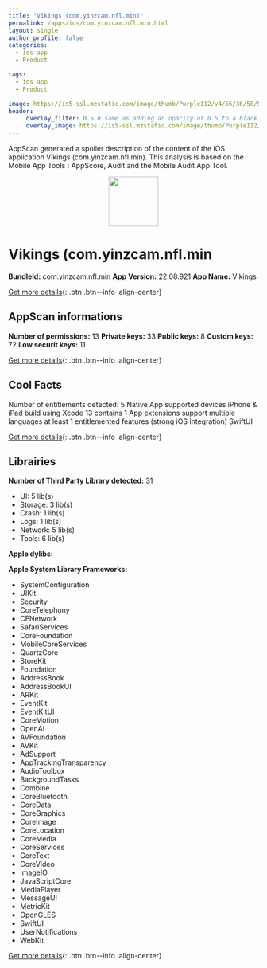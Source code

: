 ```yaml
---
title: "Vikings (com.yinzcam.nfl.min)"
permalink: /apps/ios/com.yinzcam.nfl.min.html
layout: single
author_profile: false
categories: 
  - ios app 
  - Product 

tags: 
  - ios app 
  - Product 

image: https://is5-ssl.mzstatic.com/image/thumb/Purple112/v4/56/36/58/563658b1-8d2a-e73b-06be-f7089c5c3693/AppIcon-0-1x_U007emarketing-0-7-0-sRGB-85-220.png/512x512bb.jpg
header: 
     overlay_filter: 0.5 # same as adding an opacity of 0.5 to a black background
     overlay_image: https://is5-ssl.mzstatic.com/image/thumb/Purple112/v4/56/36/58/563658b1-8d2a-e73b-06be-f7089c5c3693/AppIcon-0-1x_U007emarketing-0-7-0-sRGB-85-220.png/512x512bb.jpg
---
```

AppScan generated a spoiler description of the content of the iOS application Vikings (com.yinzcam.nfl.min). This analysis is based on the Mobile App Tools : AppScore, Audit and the Mobile Audit App Tool.

  
  
<div style="text-align: center;"><img src="https://is5-ssl.mzstatic.com/image/thumb/Purple112/v4/56/36/58/563658b1-8d2a-e73b-06be-f7089c5c3693/AppIcon-0-1x_U007emarketing-0-7-0-sRGB-85-220.png/512x512bb.jpg" width="100" height="100"></div>  
  
# Vikings (com.yinzcam.nfl.min

**BundleId:** com.yinzcam.nfl.min
**App Version:** 22.08.921
**App Name:** Vikings


[Get more details](/pricing.html){: .btn .btn--info .align-center}  
  
## AppScan informations 

**Number of permissions:** 13
**Private keys:** 33
**Public keys:** 8
**Custom keys:** 72
**Low securit keys:** 11
  
[Get more details](/pricing.html){: .btn .btn--info .align-center}

## Cool Facts

Number of entitlements detected: 5
Native App
supported devices iPhone & iPad
build using Xcode 13
contains 1 App extensions
support multiple languages
at least 1 entitlemented features (strong iOS integration)
SwiftUI
  
[Get more details](/pricing.html){: .btn .btn--info .align-center}

## Librairies 
**Number of Third Party Library detected:** 31
- UI: 5 lib(s)
- Storage: 3 lib(s)
- Crash: 1 lib(s)
- Logs: 1 lib(s)
- Network: 5 lib(s)
- Tools: 6 lib(s)

**Apple dylibs:**


**Apple System Library Frameworks:**
- SystemConfiguration
- UIKit
- Security
- CoreTelephony
- CFNetwork
- SafariServices
- CoreFoundation
- MobileCoreServices
- QuartzCore
- StoreKit
- Foundation
- AddressBook
- AddressBookUI
- ARKit
- EventKit
- EventKitUI
- CoreMotion
- OpenAL
- AVFoundation
- AVKit
- AdSupport
- AppTrackingTransparency
- AudioToolbox
- BackgroundTasks
- Combine
- CoreBluetooth
- CoreData
- CoreGraphics
- CoreImage
- CoreLocation
- CoreMedia
- CoreServices
- CoreText
- CoreVideo
- ImageIO
- JavaScriptCore
- MediaPlayer
- MessageUI
- MetricKit
- OpenGLES
- SwiftUI
- UserNotifications
- WebKit


  
[Get more details](/pricing.html){: .btn .btn--info .align-center}

